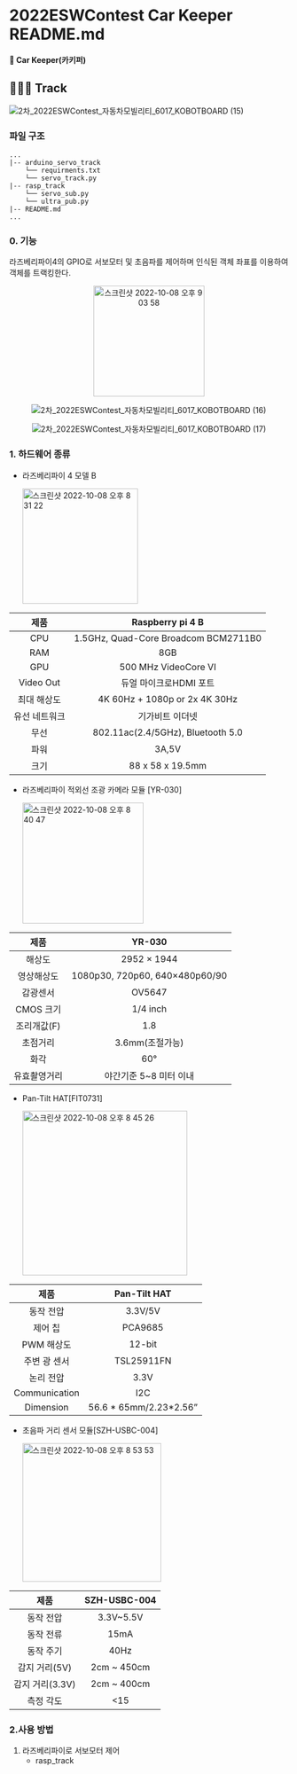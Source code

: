 # 2022ESWContest Car Keeper README.md
**🚙 Car Keeper(카키퍼)**    

## 👮🏻‍♀️ Track

![2차_2022ESWContest_자동차모빌리티_6017_KOBOTBOARD (15)](https://user-images.githubusercontent.com/85275893/194807405-f96d5e5e-eef9-4fcd-aeac-d67b22dd9def.png)

### 파일 구조

```
...
|-- arduino_servo_track
    └── requirments.txt     
    └── servo_track.py
|-- rasp_track
    └── servo_sub.py
    └── ultra_pub.py
|-- README.md
...
```


### 0. 기능

라즈베리파이4의 GPIO로 서보모터 및 초음파를 제어하며 인식된 객체 좌표를 이용하여 객체를 트랙킹한다.

<center>
<img width="200" alt="스크린샷 2022-10-08 오후 9 03 58" src="https://user-images.githubusercontent.com/79856225/194706544-912b436b-551d-48f7-8b2a-bd80ee9c256c.png">

![2차_2022ESWContest_자동차모빌리티_6017_KOBOTBOARD (16)](https://user-images.githubusercontent.com/85275893/194807416-3d65ca5d-fc2b-4be2-a217-103a756f1ad6.png)

![2차_2022ESWContest_자동차모빌리티_6017_KOBOTBOARD (17)](https://user-images.githubusercontent.com/85275893/194807588-6d87d96e-d5b1-414a-a7a0-0acb7ea5c6a7.png)
    
</center>



### 1. 하드웨어 종류

- 라즈베리파이 4 모델 B

    <img width="208" alt="스크린샷 2022-10-08 오후 8 31 22" src="https://user-images.githubusercontent.com/79856225/194705292-12314e11-3373-44c1-a7be-61e69654cada.png">

|제품| Raspberry pi 4 B|
|:------:|:---:|
|CPU|1.5GHz, Quad-Core Broadcom BCM2711B0|
|RAM|8GB|
|GPU|500 MHz VideoCore VI|
|Video Out|듀얼 마이크로HDMI 포트|
|최대 해상도|4K 60Hz + 1080p or 2x 4K 30Hz|
|유선 네트워크|기가비트 이더넷|
|무선|802.11ac(2.4/5GHz), Bluetooth 5.0|
|파워|3A,5V|
|크기|88 x 58 x 19.5mm|

- 라즈베리파이 적외선 조광 카메라 모듈 [YR-030]  

    <img width="218" alt="스크린샷 2022-10-08 오후 8 40 47" src="https://user-images.githubusercontent.com/79856225/194705618-08f08e65-fe04-4d0f-82df-1b1f57aeee68.png">

|제품| YR-030|
|:------:|:---:|
|해상도|2952 × 1944|
|영상해상도|1080p30, 720p60, 640×480p60/90|
|감광센서|OV5647|
|CMOS 크기| 1/4 inch|
|조리개값(F)| 1.8|
|초점거리|3.6mm(조절가능)|
|화각|60°|
|유효촬영거리|야간기준 5~8 미터 이내|

- Pan-Tilt HAT[FIT0731]

    <img width="297" alt="스크린샷 2022-10-08 오후 8 45 26" src="https://user-images.githubusercontent.com/79856225/194705818-85512a59-584b-4d1c-bba7-f165b51a6750.png">

 
|제품| Pan-Tilt HAT|
|:------:|:---:|
|동작 전압|3.3V/5V|
|제어 칩|PCA9685|
|PWM 해상도|12-bit|
|주변 광 센서|TSL25911FN|
|논리 전압| 3.3V |
|Communication| I2C|
|Dimension|56.6 * 65mm/2.23*2.56”|



- 초음파 거리 센서 모듈[SZH-USBC-004]

    <img width="250" alt="스크린샷 2022-10-08 오후 8 53 53" src="https://user-images.githubusercontent.com/79856225/194706181-71721a3e-9f4a-435c-8bbe-d37648482469.png">


|제품| SZH-USBC-004 |
|:------:|:---:|
|동작 전압|3.3V~5.5V|
|동작 전류|15mA|
|동작 주기|40Hz|
|감지 거리(5V)|2cm ~ 450cm|
|감지 거리(3.3V)|2cm ~ 400cm|
|측정 각도|<15|


### 2.사용 방법

1. 라즈베리파이로 서보모터 제어
    - rasp_track
    
